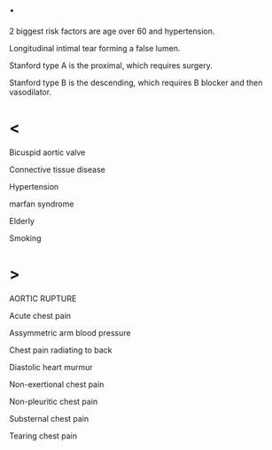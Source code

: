 # .

2 biggest risk factors are age over 60 and hypertension.

Longitudinal intimal tear forming a false lumen.

Stanford type A is the proximal, which requires surgery.

Stanford type B is the descending, which requires B blocker and then vasodilator.

# <

Bicuspid aortic valve

Connective tissue disease

Hypertension

marfan syndrome

Elderly

Smoking

# >

AORTIC RUPTURE

Acute chest pain

Assymmetric arm blood pressure

Chest pain radiating to back

Diastolic heart murmur

Non-exertional chest pain

Non-pleuritic chest pain

Substernal chest pain

Tearing chest pain
